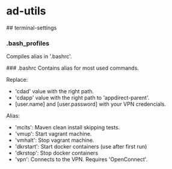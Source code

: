 # ad-utils

## terminal-settings

### .bash_profiles
Compiles alias in '.bashrc'.

### .bashrc
Contains alias for most used commands.

Replace:
* 'cdad' value with the right path.
* 'cdapp' value with the right path to 'appdirect-parent'.
* [user.name] and [user.password] with your VPN credencials.

Alias:
* 'mcits': Maven clean install skipping tests.
* 'vmup': Start vagrant machine.
* 'vmhalt': Stop vagrant machine.
* 'dkrstart': Start docker containers (use after first run)
* 'dkrstop': Stop docker containers
* 'vpn': Connects to the VPN. Requires 'OpenConnect'.
